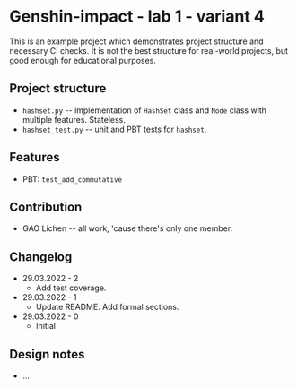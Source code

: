 # Genshin-impact - lab 1 - variant 4

This is an example project which demonstrates project structure and necessary
CI checks. It is not the best structure for real-world projects, but good
enough for educational purposes.

## Project structure

- `hashset.py` -- implementation of `HashSet` class and
`Node` class with multiple features.
   Stateless.
- `hashset_test.py` -- unit and PBT tests for `hashset`.

## Features

- PBT: `test_add_commutative`

## Contribution

- GAO Lichen -- all work, 'cause there's only one member.

## Changelog

- 29.03.2022 - 2
   - Add test coverage.
- 29.03.2022 - 1
   - Update README. Add formal sections.
- 29.03.2022 - 0
   - Initial

## Design notes

- ...
